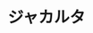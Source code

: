 ---
title: ジャカルタ
description: 雅加达
kana: ジャカルタ
pronunciation: zyakaruta
tone: ⓪
type: 名词
pubDate: 2024-08-15 00:00:52
lessonIndex: 3
---